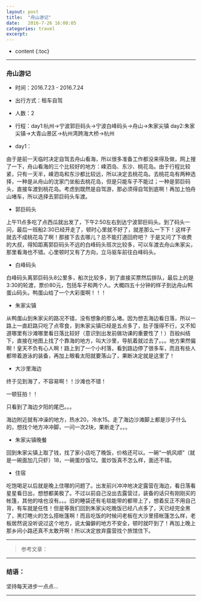 ```yaml
---
layout: post
title:  "舟山游记"
date:   2016-7-26 16:08:05
categories: travel
excerpt: 
---
```


* content
{:toc}

---

### 舟山游记

* 时间：2016.7.23 - 2016.7.24
* 出行方式：租车自驾
* 人数：2
* 行程：day1:杭州->宁波郭巨码头->宁波白峰码头->舟山->朱家尖镇
        day2:朱家尖镇->大青山景区->杭州湾跨海大桥->杭州
        
* day1：

由于是前一天临时决定自驾去舟山看海，所以很多准备工作都没来得及做，网上搜了一下，舟山看海的三个比较好的地方：嵊泗岛、东沙、桃花岛。由于行程比较紧，只有一天半，嵊泗岛和东沙都比较远，所以决定去桃花岛。去桃花岛有两种选择，一种是从舟山的沈家门坐船去桃花岛，但是只能车子不能过；一种是郭巨码头，直接车渡到桃花岛。考虑到既然是自驾游，那必须得自驾到底啊！再加上怕舟山堵车，所以选择去郭巨码头车渡。

* 郭巨码头

上午11点多吃了点西瓜就出发了，下午2:50左右到达宁波郭巨码头。到了码头一问，最后一班船2:30已经开走了，顿时心里就不好了，就差那么一下下！这样子就去不成桃花岛了啊！那接下去去哪儿？总不能打道回府吧？
于是又问了下收费的大叔，得知距离郭巨码头不远的白峰码头班次比较多，可以车渡去舟山朱家尖，那里看海也不错。心里顿时又有了方向，立马驱车前往白峰码头。

* 白峰码头

白峰码头离郭巨码头8公里多，船次比较多，到了直接买票然后排队，最后上的是3:30的轮渡，票价80元，包括车子和两个人。大概四五十分钟的样子到达舟山鸭蛋山码头。鸭蛋山给了一个大彩蛋啊！！！

* 朱家尖镇

从鸭蛋山到朱家尖的路况不错，没有想象的那么堵。因为想去海边看日落，所以一路上一直赶路只吃了点零食，到朱家尖镇已经是五点多了，肚子饿得不行，又不知道哪里有沙滩哪里看日落比较好（意识到出发前做功课的重要性了！）百般纠结下，直接在地图上找了个靠海的地方，叫大沙里，导航着就过去了。。。地方果然偏啊！皇天不负有心人啊！路上到了一个小村落，看到路边停了很多车，而且有些人都带着游泳的装备，再加上眼看太阳就要落山了，果断决定就是这里了！

* 大沙里海边

终于见到海了，不容易啊！！沙滩也不错！

一顿狂拍！！

只看到了海边夕阳的尾巴。。。

海边附近就有冲澡的地方，热水20，冷水15。走了海边沙滩脚上都是沙子什么的，想找个地方冲冲脚，一问一次2块，果断走了。。。

* 朱家尖镇晚餐

回到朱家尖镇上取了钱，找了家小店吃了晚饭，价格还可以。一碗“一帆风顺”（就是一碗面加几只虾）18，一碗蛋炒饭12。蛋炒饭真不怎么样，面还不错。

* 住宿

吃饱喝足以后就是晚上住哪的问题了。出发前兴冲冲地决定露营在海边，看日落看星星看日出，想想都美极了。不过以前自己没出去露营过，装备的话只有刚刚买的帐篷，其他的啥也没有。。。旧的睡袋还有毛毯能带的都带上了，想着反正不用自己背，有车就是任性！但是等我们回到朱家尖吃晚饭已经八点多了，天已经完全黑了，黑灯瞎火的怎么搭帐篷啊！而且吃饭的时候问老板在大沙里搭帐篷怎么样，老板居然说没听说过这个地方，说太偏僻的地方不安全，顿时就吓到了！再加上晚上那乡间小路还真不太敢开啊！所以决定放弃露营找个旅馆住下。

---

> 参考文章：

---

### 结语：

坚持每天进步一点点...

---